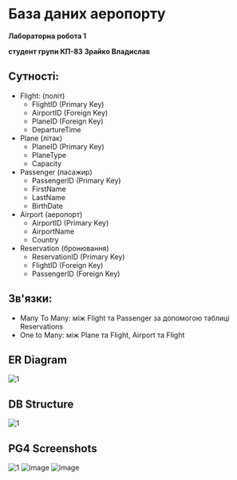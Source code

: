 # База даних аеропортy
**Лабораторна робота 1**

**студент групи КП-83 Зрайко Владислав**

## Сутності:
* Flight: (політ)
    * FlightID (Primary Key)
    * AirportID (Foreign Key)
    * PlaneID (Foreign Key)
    * DepartureTime
* Plane (літак)
    * PlaneID (Primary Key)
    * PlaneType
    * Capacity
* Passenger (пасажир)
    * PassengerID (Primary Key)
    * FirstName
    * LastName
    * BirthDate
* Airport (аеропорт)
    * AirportID (Primary Key)
    * AirportName
    * Country
* Reservation (бронювання)
    * ReservationID (Primary Key)
    * FlightID (Foreign Key)
    * PassengerID (Foreign Key)
    
## Зв'язки:
* Many To Many: між Flight та Passenger за допомогою таблиці Reservations
* One to Many: між Plane та Flight, Airport та Flight
   
## ER Diagram
![1](https://github.com/theeverlong/AirportDatabase/blob/main/erd.png)

## DB Structure
![1](https://github.com/theeverlong/AirportDatabase/blob/main/db.png)

## PG4 Screenshots
![1](https://user-images.githubusercontent.com/47531496/94867753-7f042080-044a-11eb-8525-6672d14e6205.png)
![image](https://user-images.githubusercontent.com/47531496/94867790-90e5c380-044a-11eb-9d0f-e8a2b3be8530.png)
![image](https://user-images.githubusercontent.com/47531496/94867818-a0650c80-044a-11eb-9260-993be1807f04.png)
